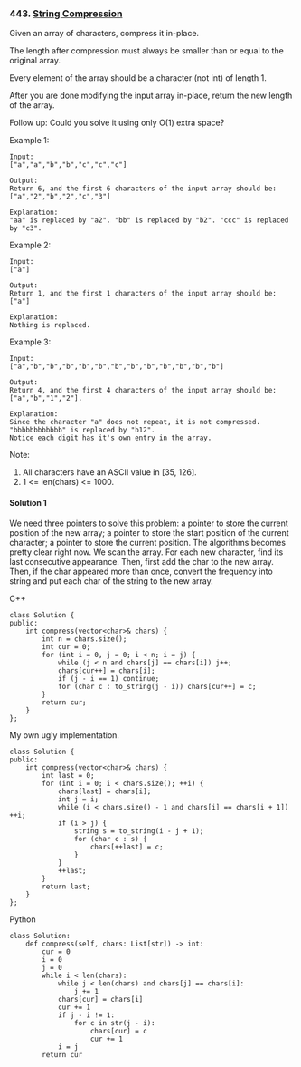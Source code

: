 ### 443\. [String Compression](https://leetcode.com/problems/string-compression/)

Given an array of characters, compress it in-place.

The length after compression must always be smaller than or equal to the original array.

Every element of the array should be a character (not int) of length 1.

After you are done modifying the input array in-place, return the new length of the array.

 
Follow up:
Could you solve it using only O(1) extra space?

 
Example 1:
```
Input:
["a","a","b","b","c","c","c"]

Output:
Return 6, and the first 6 characters of the input array should be: ["a","2","b","2","c","3"]

Explanation:
"aa" is replaced by "a2". "bb" is replaced by "b2". "ccc" is replaced by "c3".
``` 

Example 2:
```
Input:
["a"]

Output:
Return 1, and the first 1 characters of the input array should be: ["a"]

Explanation:
Nothing is replaced.
``` 

Example 3:
```
Input:
["a","b","b","b","b","b","b","b","b","b","b","b","b"]

Output:
Return 4, and the first 4 characters of the input array should be: ["a","b","1","2"].

Explanation:
Since the character "a" does not repeat, it is not compressed. "bbbbbbbbbbbb" is replaced by "b12".
Notice each digit has it's own entry in the array.
```

Note:

1. All characters have an ASCII value in [35, 126].
2. 1 <= len(chars) <= 1000.

#### Solution 1

We need three pointers to solve this problem: a pointer to store the current position of
the new array; a pointer to store the start position of the current character; a pointer
to store the current position. The algorithms becomes pretty clear right now. We scan the
array. For each new character, find its last consecutive appearance. Then, first add the 
char to the new array. Then, if the char appeared more than once, convert the frequency 
into string and put each char of the string to the new array.

C++
```
class Solution {
public:
    int compress(vector<char>& chars) {
        int n = chars.size();
        int cur = 0;
        for (int i = 0, j = 0; i < n; i = j) {
            while (j < n and chars[j] == chars[i]) j++;
            chars[cur++] = chars[i];
            if (j - i == 1) continue;
            for (char c : to_string(j - i)) chars[cur++] = c;
        }
        return cur;
    }
};
```

My own ugly implementation.

```
class Solution {
public:
    int compress(vector<char>& chars) {
        int last = 0;
        for (int i = 0; i < chars.size(); ++i) {
            chars[last] = chars[i];
            int j = i;
            while (i < chars.size() - 1 and chars[i] == chars[i + 1]) ++i;
            if (i > j) {
                string s = to_string(i - j + 1);
                for (char c : s) {
                    chars[++last] = c;    
                }                
            }
            ++last;
        }
        return last;
    }
};
```

Python

```
class Solution:
    def compress(self, chars: List[str]) -> int:
        cur = 0
        i = 0
        j = 0
        while i < len(chars):
            while j < len(chars) and chars[j] == chars[i]:
                j += 1
            chars[cur] = chars[i]
            cur += 1
            if j - i != 1:
                for c in str(j - i):
                    chars[cur] = c
                    cur += 1
            i = j
        return cur
```
